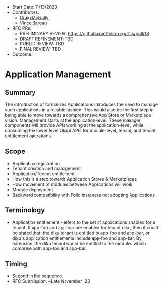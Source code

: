 * Start Date: 11/13/2023
* Contributors:
  * [Craig McNally](cmcnally@ebsco.com)
  * [Vince Bareau](vbareau@ebsco.com)
* RFC PRs:
  * PRELIMINARY REVIEW: https://github.com/folio-org/rfcs/pull/18
  * DRAFT REFINEMENT: TBD
  * PUBLIC REVIEW: TBD
  * FINAL REVIEW: TBD
* Outcome: 

# Application Management

## Summary
The introduction of formalized Applications introduces the need to manage such applications in a reliable fashion.  This would also be the first step in being able to move towards a comprehensive App Store or Marketplace vision. Management starts at the application-level.  These manager components will provide APIs working at the application-level, while consuming the lower level Okapi APIs for module-level, tenant, and tenant entitlement operations.

## Scope
* Application registration
* Tenant creation and management
* Application/Tenant entitlement
* How this is a step towards Application Stores & Marketplaces
* How movement of modules between Applications will work
* Module deployment
* Backward compatibility with Folio instances not adopting Applications

## Terminology
* Application entitlement - refers to the set of applications enabled for a tenant.  If app-foo and app-bar are enabled for tenant diku, then it could be stated that: the diku tenant is entitled to app-foo and app-bar, or diku's application entitlements include app-foo and app-bar.  By extension, the diku tenant would be entitled to the modules which comprise both app-foo and app-bar.

## Timing
* Second in the sequence.
* RFC Submission: ~Late November '23
